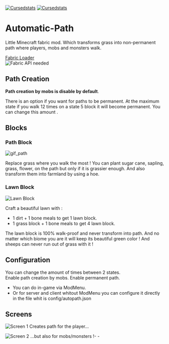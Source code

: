 [![Cursedstats](http://cf.way2muchnoise.eu/automatic-path.svg)](https://www.curseforge.com/minecraft/mc-mods/automatic-path) [![Cursedstats](http://cf.way2muchnoise.eu/versions/automatic-path.svg)](https://www.curseforge.com/minecraft/mc-mods/automatic-path)

# Automatic-Path

Little Minecraft fabric mod. Which transforms grass into non-permanent path where players, mobs and monsters walk.      
    
[Fabric Loader](https://fabricmc.net/use/ "Download Fabric Loader")   
![Fabric API needed](https://i.imgur.com/5J6bV5W.png)

## Path Creation

**Path creation by mobs is disable by default**.  

There is an option if you want for paths to be permanent. At the maximum state if you walk 12 times on a state 5 block it will become permanent. You can change this amount .  

## Blocks

### Path Block

![gif_path](https://raw.githubusercontent.com/lebonq/Automatic-Path/master/images_description/PathBlock.gif)

Replace grass where you walk the most !
You can plant sugar cane, sapling, grass, flower, on the path but only if it is grassier enough.
And also transform them into farmland by using a hoe.   

### Lawn Block

![Lawn Block](https://raw.githubusercontent.com/lebonq/Automatic-Path/master/images_description/lawn_block.png)

Craft a beautiful lawn with :  
- 1 dirt + 1 bone meals to get 1 lawn block.  
- 1 grass block + 1 bone meals to get 4 lawn block. 

The lawn block is 100% walk-proof and never transform into path. And no matter which biome you are it will keep its beautiful green color !
And sheeps can never run out of grass with it !

## Configuration
You can change the amount of times between 2 states.   
Enable path creation by mobs.
Enable permanent path.  

- You can do in-game via ModMenu.   
- Or for server and client whitout ModMenu you can configure it directly in the file whit is config/autopath.json    

## Screens

![Screen 1](https://raw.githubusercontent.com/lebonq/Automatic-Path/master/images_description/screen1.png)
Creates path for the player...


![Screen 2](https://raw.githubusercontent.com/lebonq/Automatic-Path/master/images_description/screen2.png)
...but also for mobs/monsters !- - 
